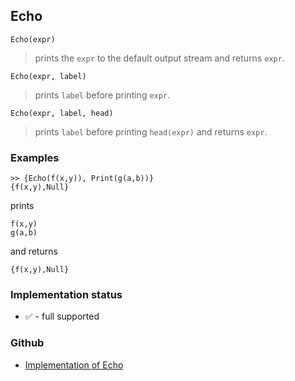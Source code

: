## Echo

```
Echo(expr)
```

> prints the `expr` to the default output stream and returns `expr`.
 
```
Echo(expr, label)
```

> prints `label` before printing `expr`.

 
```
Echo(expr, label, head)
```

> prints `label` before printing `head(expr)` and returns `expr`.

### Examples

``` 
>> {Echo(f(x,y)), Print(g(a,b))}
{f(x,y),Null}
```

prints 

```
f(x,y)
g(a,b)
```

and returns

```
{f(x,y),Null}
```






### Implementation status

* &#x2705; - full supported

### Github

* [Implementation of Echo](https://github.com/axkr/symja_android_library/blob/master/symja_android_library/matheclipse-core/src/main/java/org/matheclipse/core/builtin/IOFunctions.java#L146) 
